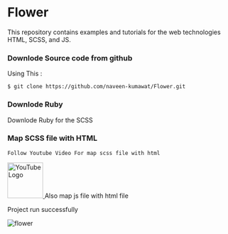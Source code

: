 # Flower
This repository contains examples and tutorials for the web technologies HTML, SCSS, and JS.

### Downlode Source code from github
Using This : 

```
$ git clone https://github.com/naveen-kumawat/Flower.git
```

### Downlode Ruby 
Downlode Ruby for the SCSS

### Map SCSS file with HTML

```
Follow Youtube Video For map scss file with html
```
<a href="https://www.youtube.com/@search4code?sub_confirmation=1">
  <img src="https://static.vecteezy.com/system/resources/previews/018/930/572/non_2x/youtube-logo-youtube-icon-transparent-free-png.png" alt="YouTube Logo" width="80">
</a>
Also map js file with html file 

Project run successfully


![flower](https://user-images.githubusercontent.com/63699592/236506187-282f2dc3-cbcb-447c-81f4-63b127233ab9.png)

